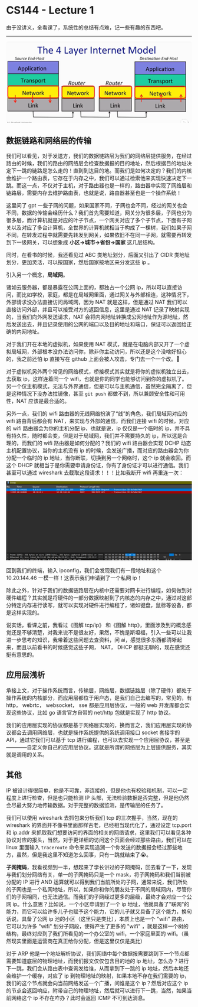 # CS144 - Lecture 1

由于没讲义，全看课了，系统性的总结有点难，记一些有趣的东西吧。

---

![QQ_1748236698653](./assets/QQ_1748236698653.png)

## 数据链路和网络层的传输

我们可以看见，对于发送方，我们的数据链路层为我们的网络层提供服务，在经过路由的时候，我们的路由的网络层会检查数据报的目的地址，然后根据目的地址决定下一跳的链路是怎么走的！直到到达目的地。而我们是如何决定的？我们的内核会维护一个路由表，它存在于内存之中，我们可以通过检索他来实现快速决定下一跳。而这一点，不仅对于主机，对于路由器也是一样的，路由器中实现了网络层和链路层，需要内存去维护路由表，也就是说，路由器甚至也是一个操作系统！

这里问了 gpt 一些子网的问题，如果国家不同，子网也会不同，经过的网关也会不同，数据的传输会经历什么？我们首先需要知道，网关分为很多层，子网也分为很多层，而计算机就是对应的叶子节点，一个网关对应了多个子节点，下面有子网关以及对应了多台计算机，全世界的计算机就相当于构成了一棵树，我们如果子网不同，在转发过程中就需要先转发到网关，如果依旧不在同一子网，就需要再转发到下一级网关，可以想象成 **小区->城市->省份->国家** 这几层结构。

同时，在看书的时候，我还看见过 ABC 类地址划分，后面又引出了 CIDR 类地址划分，更加灵活，可以按国家，然后国家按地区来分发这些 ip 。

引入另一个概念，**局域网**。

诸如云服务器，都是暴露在公网上面的，都独占一个公网 ip，所以可以直接访问，而比如学校，家庭，都是在局域网里面，通过网关与外部相连，这种情况下，外部请求没办法直接访问局域网，因为 NAT 就是这样，但是通过 NAT 我们可以直接访问外部，并且可以接受对方的返回信息，这里是通过 NAT 记录了映射实现的，当我们向外网发送请求，NAT 会将内网地址转换成公网地址作为源地址，然后发送出去，并且记录使用的公网的端口以及目的地址和端口，保证可以返回给正确的内网地址。

对于我们开在本地的虚拟机，如果使用 NAT 模式，就是在电脑内部又开了一个虚拟局域网，外部根本没办法访问你，除非你主动访问，所以还是这个没啥好担心的，我之前还怕 ip 直接写在 github 上面会被人攻击，专门去一个一个改。🤣

对于虚拟机另外两个常见的网络模式，桥接模式其实就是将你的虚拟机独立出去，去获取 ip，这样连着同一个 wifi，也就是你的同学也能够访问到你的虚拟机了。另一个仅主机模式，无法与外界通信，但是可以与主机通信，虽然完全隔离了，但是这种情况下没办法拉镜像，甚至 `git push` 都做不到，所以兼顾安全性和可用性，NAT 应该是最合适的。

另外一点，我们的 wifi 路由器的无线网络扮演了“线”的角色，我们局域网对应的 wifi 路由背后都会有 NAT，来实现与外部的通信，而我们连接 wifi 的时候，对应的 wifi 路由器会为你的主机分配 ip，也就是说，ip 仅仅是一个临时的 ip，并不具有持久性，随时都会变，但是对于局域网，我们并不需要持久的 ip，所以这是合理的，而我们的 wifi 路由器是如何分配的？我们的 wifi 路由器会实现 DCHP 动态主机配置协议，当你的主机没有 ip 的时候，会发送广播，而对应的路由器会为你分配一个临时的 ip 地址，当你断联，切换到另一个网络时，这个 ip 就会收回。而这个 DHCP 就相当于是你需要申请身份证，你有了身份证才可以进行通信。我们甚至可以通过 wireshark 去截取这段请求！！！比如我断开 wifi 再重连一次：

![image-20250527201924365](./assets/image-20250527201924365.png)

回到我们的终端，输入 ipconfig，我们会发现我们有一段地址和这个 10.20.144.46 一模一样！这表示我们申请到了一个私网 ip！

除此之外，针对于我们的数据链路层在内核中还需要对网卡进行编程，如何做到对硬件编程？其实就是将硬件的一部分数据映射到了内核态的内存之中，通过对这部分特定内存进行读写，就可以实现对硬件进行编程了，诸如键盘，鼠标等设备，都是这样实现的。

说实话，看课之前，我看过《图解 tcp/ip》 和《图解 http》，里面涉及到的概念感觉还是不够清楚，对我来说不是很友好，果然，不愧是斯坦福，引入一些可以让我进一步思考的知识，我带着这些问题去查资料，问 ai，感觉很多东西都清晰起来，而且以前看书的时候感觉这些子网， NAT， DHCP 都挺无聊的，现在感觉还挺有意思的。

## 应用层浅析

承接上文，对于操作系统而言，传输层，网络层，数据链路层（除了硬件）都处于操作系统的内核部分，而应用层都位于用户态，是我们自己去编写的，常见的，有 http， webrtc， websocket， sse 都是应用层协议，一般的 web 开发库都会实现这些协议，比如 go 语言官方自带的 net/http 包就是实现了 http 协议。

我们的应用层实现的协议都是基于网络层实现的，换而言之，我们应用层实现的协议都会去调用网络层，也就是操作系统提供的系统调用接口 socket 套接字的 API，通过它我们可以基于 tcp 进行编程，也可以去实现一个应用层协议，甚至是————自定义你自己的应用层协议。这就是所谓的网络层为上层提供服务，其实就是调用的关系。

## 其他

IP 被设计得很简单，他是不可靠，非连接的，但是他也有校验和机制，可以一定程度上进行检查，但是也只能检测 IP 头部，无法检验数据是否完整，但是他仍然会尽最大努力地传输数据。对于完整的数据监测，是传输层的任务了。

我们可以使用 wireshark 去抓包来分析我们 tcp 的三次握手，当然，现在的 wireshark 的界面并不像书里面那样古老，已经相当现代化了，通过设定 tcp.port 和 ip.addr 来抓取我们想要访问的界面的相关的网络请求，这里我们可以看见各种协议对应的报头，当然，对于更详细的访问这个页面会经过那些路由，我们可以在 linux 里面输入 `traceroute` 命令来实现追溯一个你发送的数据报会经过那些地方，虽然，但是我这里不知道怎么回事，只有一跳就结束了😭。

**子网掩码**，我看视频到一半，想起来了学长讲过的子网掩码，回去看了一下，发现与我们划分网络有关，单一的子网掩码只是一个 mask，将子网掩码和我们当前被分配的 IP 进行 AND 运算就可以得到我们当前所处的子网，通常来说，我们所处的子网也是一个私网地址，所以，如果你和你的朋友处于不同的局域网内，尽管你们的子网相同，也无法通信。而我们的子网经过更多的层级，最终才会对应一个公网 ip。什么意思？比如说，一个小区申请到了一个 ip 地址，他就具备了"联网"的能力，而它可以给许多儿子也赋予这个能力，它的儿子就又具备了这个能力，换句话说，具备了公网 ip 池的小区（这里只是类比），本质上也是一个 "wifi" 路由，它可以为许多 "wifi" 划分子网段，使得产生了更多的 "wifi" ，就是这样一个树的结构，最终对应到了我们所看见的一个办公室的 wifi，一个家庭里面的 wifi。（虽然现实里面是运营商在真正给你分配，但是这里仅仅是类比）

对于 ARP 他是一个地址解析协议，我们网络中每个数据报需要跳到下一个节点都需要知道底层的物理地址，而我们报文仅仅包含目的地的 ip 地址，怎么办？进行下一跳，我们会从路由表中查询发给谁，从而拿到下一跳的 ip 地址，然后本地还会维护一个缓存，对应了 ip 到物理地址的映射，如果本地不存在我们需要的 ip，我们的这个节点就会向当前网络发送一个广播，问谁是这个 ip？然后对应这个 ip 的节点会返回响应，附带自己的物理地址，然后就可以进行下一跳，当然，如果当前网络这个 ip 不存在咋办？此时会返回 ICMP 不可到达消息。